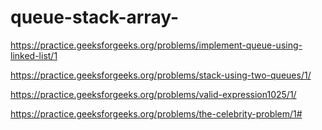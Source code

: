 # queue-stack-array-

https://practice.geeksforgeeks.org/problems/implement-queue-using-linked-list/1

https://practice.geeksforgeeks.org/problems/stack-using-two-queues/1/

https://practice.geeksforgeeks.org/problems/valid-expression1025/1/

https://practice.geeksforgeeks.org/problems/the-celebrity-problem/1#
